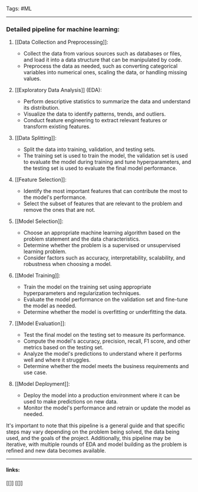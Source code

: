 
Tags: #ML 

------------------------------------------

### Detailed pipeline for machine learning:


1.  [[Data Collection and Preprocessing]]:
    
    -   Collect the data from various sources such as databases or files, and load it into a data structure that can be manipulated by code.
    -   Preprocess the data as needed, such as converting categorical variables into numerical ones, scaling the data, or handling missing values.
2.  [[Exploratory Data Analysis]] (EDA):
    
    -   Perform descriptive statistics to summarize the data and understand its distribution.
    -   Visualize the data to identify patterns, trends, and outliers.
    -   Conduct feature engineering to extract relevant features or transform existing features.
3.  [[Data Splitting]]:
    
    -   Split the data into training, validation, and testing sets.
    -   The training set is used to train the model, the validation set is used to evaluate the model during training and tune hyperparameters, and the testing set is used to evaluate the final model performance.
4.  [[Feature Selection]]:
    
    -   Identify the most important features that can contribute the most to the model's performance.
    -   Select the subset of features that are relevant to the problem and remove the ones that are not.
5.  [[Model Selection]]:
    
    -   Choose an appropriate machine learning algorithm based on the problem statement and the data characteristics.
    -   Determine whether the problem is a supervised or unsupervised learning problem.
    -   Consider factors such as accuracy, interpretability, scalability, and robustness when choosing a model.
6.  [[Model Training]]:
    
    -   Train the model on the training set using appropriate hyperparameters and regularization techniques.
    -   Evaluate the model performance on the validation set and fine-tune the model as needed.
    -   Determine whether the model is overfitting or underfitting the data.
7.  [[Model Evaluation]]:
    
    -   Test the final model on the testing set to measure its performance.
    -   Compute the model's accuracy, precision, recall, F1 score, and other metrics based on the testing set.
    -   Analyze the model's predictions to understand where it performs well and where it struggles.
    -   Determine whether the model meets the business requirements and use case.
8.  [[Model Deployment]]:
    
    -   Deploy the model into a production environment where it can be used to make predictions on new data.
    -   Monitor the model's performance and retrain or update the model as needed.

It's important to note that this pipeline is a general guide and that specific steps may vary depending on the problem being solved, the data being used, and the goals of the project. Additionally, this pipeline may be iterative, with multiple rounds of EDA and model building as the problem is refined and new data becomes available.














---------------------
#### links:
[[]]
[[]]